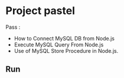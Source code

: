 # Project pastel
Pass : 
- How to Connect MySQL DB from Node.js
- Execute MySQL Query From Node.js
- Use of MySQL Store Procedure in Node.js.


## Run

